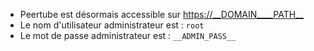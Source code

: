 - Peertube est désormais accessible sur <https://__DOMAIN____PATH__>
- Le nom d'utilisateur administrateur est : `root`
- Le mot de passe administrateur est : `__ADMIN_PASS__`
